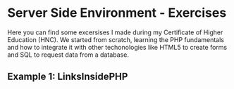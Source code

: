 # Server Side Environment - Exercises

Here you can find some excersises I made during my Certificate of Higher Education (HNC). We started from scratch, learning the PHP fundamentals and how to integrate it with other techonologies like HTML5 to create forms and SQL to request data from a database.

## Example 1: LinksInsidePHP

